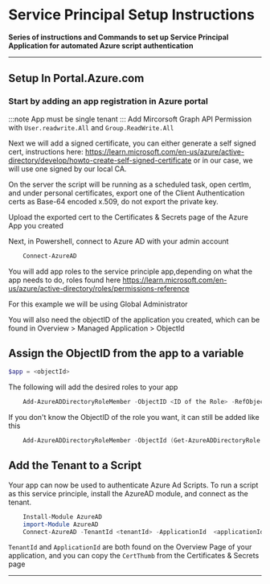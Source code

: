 # Service Principal Setup Instructions
 
**Series of instructions and Commands to set up Service Principal Application for automated Azure script authentication**   

---


## Setup In Portal.Azure.com

### Start by adding an app registration in Azure portal
:::note
App must be single tenant
:::
Add Mircorsoft Graph API Permission with ``User.readwrite.All`` and ``Group.ReadWrite.All``

Next we will add a signed certificate, you can either generate a self signed cert, instructions here: https://learn.microsoft.com/en-us/azure/active-directory/develop/howto-create-self-signed-certificate
or in our case, we will use one signed by our local CA. 


On the server the script will be running as a scheduled task, open certlm, and under personal certificates, export one of the Client Authentication certs as 
 Base-64 encoded x.509, do not export the private key.

 Upload the exported cert to the Certificates & Secrets page of the Azure App you created

Next, in Powershell, connect to Azure AD with your admin account
```powershell
    Connect-AzureAD
```

 You will add app roles to the service principle app,depending on what the app needs to do, roles found here https://learn.microsoft.com/en-us/azure/active-directory/roles/permissions-reference

For this example we will be using Global Administrator

You will also need the objectID of the application you created, which can be found in Overview > Managed Application > ObjectId 

## Assign the ObjectID from the app to a variable
```powershell
$app = <objectId>
```

The following will add the desired roles to your app
```powershell
    Add-AzureADDirectoryRoleMember -ObjectID <ID of the Role> -RefObjectId $app
```

If you don't know the ObjectID of the role you want, it can still be added like this 
```powershell
    Add-AzureADDirectoryRoleMember -ObjectId (Get-AzureADDirectoryRole | where-object {$_.DisplayName -eq "Global Administrator"}).Objectid -RefObjectId $app
```

## Add the Tenant to a Script


Your app can now be used to authenticate Azure Ad Scripts. To run a script as this service principle, install the AzureAD module, and connect as the tenant.
```powershell
    Install-Module AzureAD
    import-Module AzureAD
    Connect-AzureAD -TenantId <tenantId> -ApplicationId  <applicationId> -CertificateThumbprint <thumb>
```
``TenantId`` and ``ApplicationId`` are both found on the Overview Page of your application, and you can copy the ``CertThumb`` from the Certificates & Secrets page

-----------












